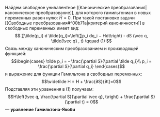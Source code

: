 Найдем свободное унивалентное [[Канонические преобразования|каноническое преобразование]], для которого гамильтониан в новых переменных равен нулю: $\tilde H = 0$. При такой постановке задачи [[Свободные преобразования#^00b71a|критерий каноничности]] в свободных переменных имеет вид: $$
∑︁\tilde{p_i} d \tilde{q_i}=\left(∑︁p_i dq_i − Hdt\right) - dS (\vec q, \tilde{\vec q} , t) \qquad (1) $$
Связь между каноническим преобразованием и производящей функцией:$$\begin{cases}
\tilde p_i = - \frac{\partial S}{\partial \tilde q_i}\\
p_i = \frac{\partial S}{\partial q_i}
\end{cases}$$
и выражение для функции Гамильтона в свободных переменных: $$\widetilde H  = H + \frac{∂S}{∂t}=0$$
Подставляя эти уравнения в $(1)$ получаем:$$H\left(\vec q, \frac{\partial S}{\partial \vec q}, t\right) + \frac{\partial S}{\partial t} = 0$$
— **уравнение Гамильтона-Якоби**
